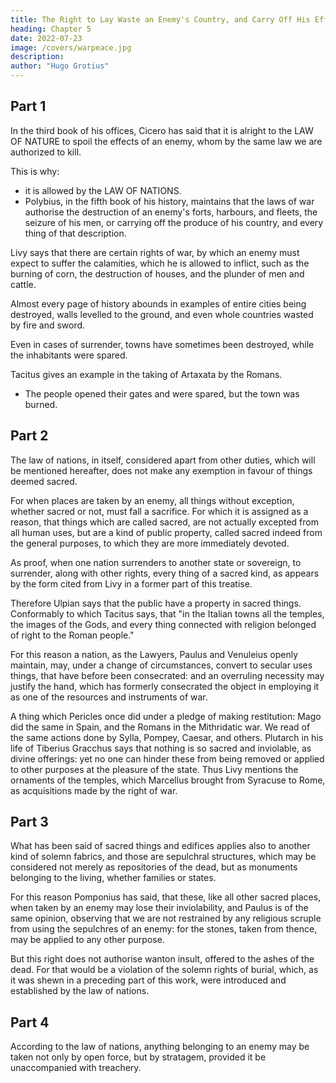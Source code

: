 ```yaml
---
title: The Right to Lay Waste an Enemy's Country, and Carry Off His Effects
heading: Chapter 5
date: 2022-07-23
image: /covers/warpeace.jpg
description: 
author: "Hugo Grotius"
---
```


<!-- An enemy's property may be wasted and plundered—Things deemed sacred, how far exempted—Stratagem, how far permitted. -->

## Part 1

In the third book of his offices, Cicero has said that it is alright to the LAW OF NATURE to spoil the effects of an enemy, whom by the same law we are authorized to kill.

This is why:
- it is allowed by the LAW OF NATIONS. 
- Polybius, in the fifth book of his history, maintains that the laws of war authorise the destruction of an enemy's forts, harbours, and fleets, the seizure of his men, or carrying off the produce of his country, and every thing of that description. 

Livy says that there are certain rights of war, by which an enemy must expect to suffer the calamities, which he is allowed to inflict, such as the burning of corn, the destruction of houses, and the plunder of men and cattle.

Almost every page of history abounds in examples of entire cities being destroyed, walls levelled to the ground, and even whole countries wasted by fire and sword. 

Even in cases of surrender, towns have sometimes been destroyed, while the inhabitants were spared. 

Tacitus gives an example in the taking of Artaxata by the Romans. 
- The people opened their gates and were spared, but the town was burned.


## Part 2

The law of nations, in itself, considered apart from other duties, which will be mentioned hereafter, does not make any exemption in favour of things deemed sacred. 

For when places are taken by an enemy, all things without exception, whether sacred or not, must fall a sacrifice. For which it is assigned as a reason, that things which are called sacred, are not actually excepted from all human uses, but are a kind of public property, called sacred indeed from the general purposes, to which they are more immediately devoted.

As proof, when one nation surrenders to another state or sovereign, to surrender, along with other rights, every thing of a sacred kind, as appears by the form cited from Livy in a former part of this treatise.

Therefore Ulpian says that the public have a property in sacred things. Conformably to which Tacitus says, that "in the Italian towns all the temples, the images of the Gods, and every thing connected with religion belonged of right to the Roman people." 

For this reason a nation, as the Lawyers, Paulus and Venuleius openly maintain, may, under a change of circumstances, convert to secular uses things, that have before been consecrated: and an overruling necessity may justify the hand, which has formerly consecrated the object in employing it as one of the resources and instruments of war. 

A thing which Pericles once did under a pledge of making restitution: Mago did the same in Spain, and the Romans in the Mithridatic war. We read of the same actions done by Sylla, Pompey, Caesar, and others. Plutarch in his life of Tiberius Gracchus says that nothing is so sacred and inviolable, as divine offerings: yet no one can hinder these from being removed or applied to other purposes at the pleasure of the state. Thus Livy mentions the ornaments of the temples, which Marcellus brought from Syracuse to Rome, as acquisitions made by the right of war.


## Part 3

What has been said of sacred things and edifices applies also to another kind of solemn fabrics, and those are sepulchral structures, which may be considered not merely as repositories of the dead, but as monuments belonging to the living, whether families or states. 

For this reason Pomponius has said, that these, like all other sacred places, when taken by an enemy may lose their inviolability, and Paulus is of the same opinion, observing that we are not restrained by any religious scruple from using the sepulchres of an enemy: for the stones, taken from thence, may be applied to any other purpose. 

But this right does not authorise wanton insult, offered to the ashes of the dead. For that would be a violation of the solemn rights of burial, which, as it was shewn in a preceding part of this work, were introduced and established by the law of nations.


## Part 4

According to the law of nations, anything belonging to an enemy may be taken not only by open force, but by stratagem, provided it be unaccompanied with treachery.

